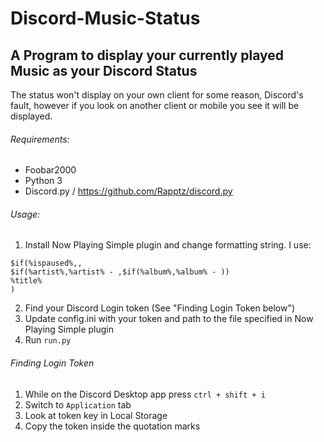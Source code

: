 # Discord-Music-Status
## A Program to display your currently played Music as your Discord Status

The status won't display on your own client for some reason, Discord's fault, however if you look on another client or mobile you see it will be displayed.

###### Requirements:
- Foobar2000
- Python 3
- Discord.py / https://github.com/Rapptz/discord.py

###### Usage:
1. Install Now Playing Simple plugin and change formatting string. I use:
```
$if(%ispaused%,,
$if(%artist%,%artist% - ,$if(%album%,%album% - ))
%title%
)
``` 
2. Find your Discord Login token (See "Finding Login Token below")
3. Update config.ini with your token and path to the file specified in Now Playing Simple plugin 
4. Run `run.py`

###### Finding Login Token
1. While on the Discord Desktop app press `ctrl + shift + i`
2. Switch to `Application` tab
3. Look at token key in Local Storage 
4. Copy the token inside the quotation marks
